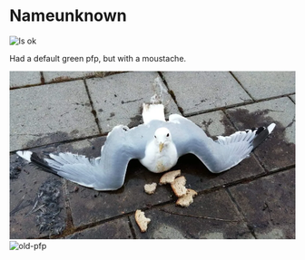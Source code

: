 # Nameunknown

![Is ok](https://badgen.net/static/status/ok/green?icon=discord)

Had a default green pfp, but with a moustache.

![pfp](../../../assets/pfp/nameunknown.png)
![old-pfp](../../../assets/pfp-archives/nameunknown.png)
